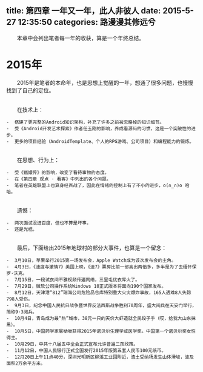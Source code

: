 title: 第四章 一年又一年，此人非彼人
date: 2015-5-27 12:35:50
categories: 路漫漫其修远兮
---
　　本章中会列出笔者每一年的收获，算是一个年终总结。

# 2015年 #
　　2015年是笔者的本命年，也是思想上觉醒的一年，想通了很多问题，也慢慢找到了自己的定位。

<br>　　在技术上：

	-  搭建了更完整的Android知识架构，补充了许多之前被忽略掉的知识细节。
	-  受《Android开发艺术探索》作者任玉刚的影响，养成看源码的习惯，这是一个突破性的进步。
	-  更多的项目经验（AndroidTemplate、个人的RPG游戏、公司项目）和编程能力的锻炼。


<br>　　在思想、行为上：

	-  受《甄嬛传》的影响，改变了看待事物的态度。
	-  在《第四章 观点 · 看客》中列出的各个问题。
	-  笔者在英雄联盟上也算身经百战了，因此在情绪的控制上有了不小的进步，o(∩_∩)o 哈哈。

<br>　　遗憾：

	-  两次面试没进百度，但也不算是坏事。
	-  还是光棍。

<br>　　最后，下面给出2015年地球村的部分大事件，也算是一个留念：

	-  3月10日，苹果举行2015第一场发布会，Apple Watch成为该次发布会的主角。
	-  4月3日，《速度与激情7》美国上映，《速7》票房比前一部高出两倍多，多半是为了去缅怀保罗·沃克。
	-  7月15日，一段试衣间不雅视频传遍网络，三里屯优衣库火了。
	-  7月29日，微软公司操作系统Windows 10正式版本将面向190个国家发布。
	-  8月12日，天津港“812”瑞海公司危险品仓库特别重大火灾爆炸事故，165人遇难8人失踪798人受伤。
	-  9月3日，纪念中国人民抗日战争暨世界反法西斯战争胜利70周年，盛大阅兵在天安门举行，简称9·3阅兵。
	-  10月4日，青岛成为最“热”城市，38元一只的天价大虾造就全民段子手（哎，给我大山东抹黑）。
	-  10月5日，中国药学家屠呦呦获得2015年诺贝尔生理学或医学奖。中国第一个诺贝尔奖女性得主。
	-  10月29日，中共十八届五中全会正式宣布允许普遍二孩政策。
	-  11月12日，中国人民银行正式全国发行2015年版第五套人民币100元纸币。
	-  12月20日上午11点40分，深圳光明新区柳溪工业园附近，渣土受纳场发生山体滑坡，波及面积2万余平方米。

<br><br>


</script>
